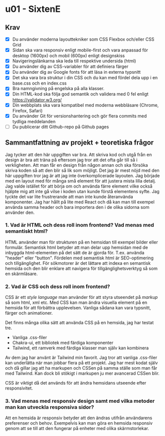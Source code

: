 # u01 - SixtenE

## Krav

- [x] Du använder moderna layouttekniker som CSS Flexbox och/eller CSS Grid
- [x] Sidan ska vara responsiv enligt mobile-first och vara anpassad för desktop (1600px) och mobil (600px) enligt designskiss
- [x] Navigeringslänkarna ska leda till respektive undersida (html)
- [x] Du använder dig av CSS-variabler för att definiera färger
- [x] Du använder dig av Google fonts för att läsa in externa typsnitt
- [x] Det ska vara bra struktur i din CSS och du kan med fördel dela upp i en base.css och en index.css
- [x] Bra namngivning på engelska på alla klasser.
- [x] Din HTML-kod ska följa god semantik och validera med 0 fel enligt https://validator.w3.org/
- [x] Din webbplats ska vara kompatibel med moderna webbläsare (Chrome, Firefox, Safari)
- [x] Du använder Git för versionshantering och gör flera commits med tydliga meddelanden
- [ ] Du publicerar ditt Github-repo på Github pages

## Sammantfattning av projekt + teoretiska frågor

Jag tycker att den här uppgiften var bra. Att skriva kod och utgå från en design är bra att träna på eftersom jag tror att det ofta går till så i verkligheten. Att man får en design från någon annan och ska försöka skriva koden så att den blir så lik som möjligt.
Det jag är mest nöjd med den här uppgiften tror jag är att jag inte överkomplicerade layouten. Jag började med en layout med för många små element för att justera mista lilla detalj. Jag valde istället för att börja om och använda färre element vilke också hjälpte mig att
inte gå vilse i koden utan kunde förstå elementens syfte.
Jag tyckte det var lite frustrerande att man inte kunde återanvända komponenter. Jag har hållt på lite med React och då kan man till exempel använda samma header och bara importera den i de olika sidorna som använder den.

### 1. Vad är HTML och dess roll inom frontend? Vad menas med semantiskt html?

HTML använder man för strukturen på en hemsidan till exempel bilder eller formulär.
Semantisk html betyder att man delar upp hemsidan med de inbyggda html-elementen på det sätt de är gjorda för. T.ex. använda "header" eller "button". Fördelen med semantisk html är SEO-optimering och tillgänglighet. För sökmotorer är det lättare att indexa en semantisk hemsida och den blir enklare att navigera för tillgänglighetsverktyg så som en skärmläsare.

### 2. Vad är CSS och dess roll inom frontend?

CSS är ett _style language_ man använder för att styra utseendet på _markup_ så som html, xml etc. Med CSS kan man ändra visuella element på en hemsida för att förbättra upplevelsen. Vanliga sådana kan vara typsnitt, färger och animationer.

Det finns många olika sätt att använda CSS på en hemsida, jag har testat tre.

- Vanliga .css-filer
- Chakra-ui, ett bibliotek med färdiga komponenter
- Tailwind, ett ramverk med färdiga klasser man själv kan kombinera

Av dem jag har använt är Tailwind min favorit. Jag tror att vanliga .css-filer kan underlätta när man jobbar flera på ett projekt.
Jag har mest kodat själv och då gillar jag att ha markupen och CSSen på samma ställe som man får med Tailwind. Kan dock bli stökigt i markupen ju mer avancerad CSSen blir.

CSS är viktigt då det används för att ändra hemsidans utseende efter responsivitet.

### 3. Vad menas med responsiv design samt med vilka metoder man kan utveckla responsiva sidor?

Att en hemsida är responsiv betyder att den ändras utifrån användarens preferenser och behov. Exempelvis kan man göra en hemsida responsiv genom att se till att den fungerar på enheter med olika skärmstorlekar.

